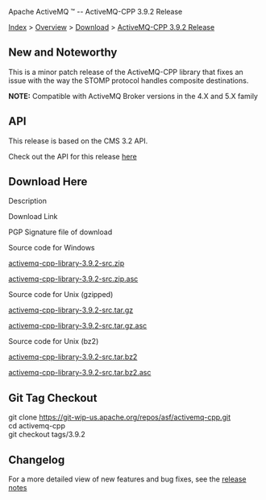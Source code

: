 Apache ActiveMQ ™ -- ActiveMQ-CPP 3.9.2 Release 

[Index](index.html) > [Overview](overview.html) > [Download](download.html) > [ActiveMQ-CPP 3.9.2 Release](activemq-cpp-392-release.html)

New and Noteworthy
------------------

This is a minor patch release of the ActiveMQ-CPP library that fixes an issue with the way the STOMP protocol handles composite destinations.

**NOTE:** Compatible with ActiveMQ Broker versions in the 4.X and 5.X family

API
---

This release is based on the CMS 3.2 API.

Check out the API for this release [here](http://activemq.apache.org/cms/api_docs/activemqcpp-3.9.0/html)

Download Here
-------------

Description

Download Link

PGP Signature file of download

Source code for Windows

[activemq-cpp-library-3.9.2-src.zip](https://archive.apache.org/dist/activemq/activemq-cpp/3.9.2/activemq-cpp-library-3.9.2-src.zip)

[activemq-cpp-library-3.9.2-src.zip.asc](https://archive.apache.org/dist/activemq/activemq-cpp/3.9.2/activemq-cpp-library-3.9.2-src.zip.asc)

Source code for Unix (gzipped)

[activemq-cpp-library-3.9.2-src.tar.gz](https://archive.apache.org/dist/activemq/activemq-cpp/3.9.2/activemq-cpp-library-3.9.2-src.tar.gz)

[activemq-cpp-library-3.9.2-src.tar.gz.asc](https://archive.apache.org/dist/activemq/activemq-cpp/3.9.2/activemq-cpp-library-3.9.2-src.tar.gz.asc)

Source code for Unix (bz2)

[activemq-cpp-library-3.9.2-src.tar.bz2](https://archive.apache.org/dist/activemq/activemq-cpp/3.9.2/activemq-cpp-library-3.9.2-src.tar.bz2)

[activemq-cpp-library-3.9.2-src.tar.bz2.asc](https://archive.apache.org/dist/activemq/activemq-cpp/3.9.2/activemq-cpp-library-3.9.2-src.tar.bz2.asc)

Git Tag Checkout
----------------

git clone [https://git-wip-us.apache.org/repos/asf/activemq-cpp.git  
](https://git-wip-us.apache.org/repos/asf/activemq-cpp.git)cd activemq-cpp  
git checkout tags/3.9.2

Changelog
---------

For a more detailed view of new features and bug fixes, see the [release notes](https://issues.apache.org/jira/secure/ReleaseNote.jspa?projectId=12311207&version=12334243)

